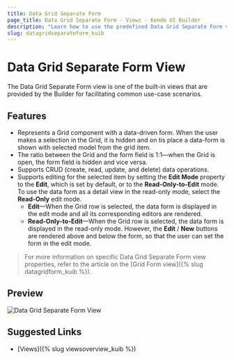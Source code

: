 ```yaml
---
title: Data Grid Separate Form
page_title: Data Grid Separate Form - Views - Kendo UI Builder
description: "Learn how to use the predefined Data Grid Separate Form view which is provided by the Kendo UI Builder tool for creating and managing Angular and AngularJS-based web applications."
slug: datagridseparateform_kuib
---
```


# Data Grid Separate Form View

The Data Grid Separate Form view is one of the built-in views that are provided by the Builder for facilitating common use-case scenarios.

## Features

* Represents a Grid component with a data-driven form. When the user makes a selection in the Grid, it is hidden and on tis place a data-form is shown with selected model from the grid item.
* The ratio between the Grid and the form field is 1:1&mdash;when the Grid is open, the form field is hidden and vice versa.
* Supports CRUD (create, read, update, and delete) data operations.
* Supports editing for the selected item by setting the **Edit Mode** property to the **Edit**, which is set by default, or to the **Read-Only-to-Edit** mode. To use the data form as a detail view in the read-only mode, select the **Read-Only** edit mode.
    * **Edit**&mdash;When the Grid row is selected, the data form is displayed in the edit mode and all its corresponding editors are rendered.
    * **Read-Only-to-Edit**&mdash;When the Grid row is selected, the data form is displayed in the read-only mode. However, the **Edit** / **New** buttons are rendered above and below the form, so that the user can set the form in the edit mode.

> For more information on specific Data Grid Separate Form view properties, refer to the article on the [Grid Form view]({% slug datagridform_kuib %}).

## Preview

<img src="../../images/kuib-views-data-grid-separate-form.png" class="img-responsive" alt="Data Grid Separate Form View"/>

## Suggested Links

* [Views]({% slug viewsoverview_kuib %})
